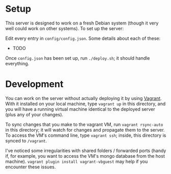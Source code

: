 Setup
=====
This server is designed to work on a fresh Debian system (though it very well could work on other systems). To set up the server:

Edit every entry in `config/config.json`. Some details about each of these:
- TODO

Once `config.json` has been set up, run `./deploy.sh`; it should handle everything.

Development
===========
You can work on the server without actually deploying it by using [Vagrant](https://www.vagrantup.com/). With it installed on your local machine, type `vagrant up` in this directory, and you will have a running virtual machine identical to the deployed server (plus any of your changes).

To sync changes that you make to the vagrant VM, run `vagrant rsync-auto` in this directory; it will watch for changes and propagate them to the server. To access the VM's command line, type `vagrant ssh`; inside, this directory is synced to `/vagrant`.

I've noticed some irregularities with shared folders / forwarded ports (handy if, for example, you want to access the VM's mongo database from the host machine). `vagrant plugin install vagrant-vbguest` may help if you encounter these issues.
